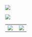 

<table align="center">
<tr>
  <td width=53%>
  <img style="height:auto;" src="https://github-readme-stats.vercel.app/api?username=OrientoNubo&show_icons=true&count_private=true&hide_rank=false&hide=prs&bg_color=30,F4A7B9,6A4C9C&title_color=fff&text_color=fff&hide_border=true">
  </td>
  <td  width=47%>
  <img style="height:auto;" src="https://github-readme-stats.vercel.app/api/top-langs/?username=OrientoNubo&layout=compact&hide=javascript,css,scss&langs_count=4&bg_color=60,6A4C9C,904e95&title_color=fff&text_color=fff&hide_border=true" >
  </td>
</tr>



![](https://github-readme-stats.vercel.app/api?username=OrientoNubo&show_icons=true&count_private=true&hide_rank=false&hide=prs&bg_color=30,F4A7B9,6A4C9C&title_color=fff&text_color=fff&hide_border=true)

![](https://github-readme-stats.vercel.app/api/top-langs/?username=OrientoNubo&layout=compact&hide=javascript,css,scss&langs_count=4&bg_color=60,6A4C9C,904e95&title_color=fff&text_color=fff&hide_border=true&card_width=442)

